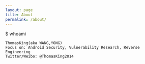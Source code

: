 ```yaml
---
layout: page
title: About
permalink: /about/
---
```

$ whoami

	ThomasKing(aka WANG,YONG)
	Focus on: Android Security, Vulnerability Research, Reverse Engineering
	Twitter/Weibo: @ThomasKing2014
